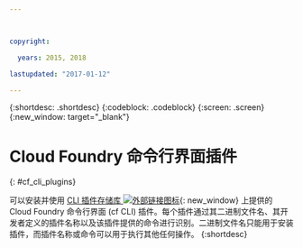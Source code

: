 ```yaml
---



copyright:

  years: 2015, 2018

lastupdated: "2017-01-12"

---
```


{:shortdesc: .shortdesc}
{:codeblock: .codeblock}
{:screen: .screen}
{:new_window: target="_blank"}

# Cloud Foundry 命令行界面插件
{: #cf_cli_plugins}

可以安装并使用 [CLI 插件存储库 ![外部链接图标](../icons/launch-glyph.svg)](http://plugins.ng.bluemix.net/){: new_window} 上提供的 Cloud Foundry 命令行界面 (cf CLI) 插件。每个插件通过其二进制文件名、其开发者定义的插件名称以及该插件提供的命令进行识别。二进制文件名只能用于安装插件，而插件名称或命令可以用于执行其他任何操作。
{:shortdesc}
